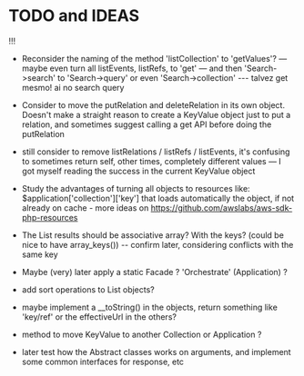 # TODO and IDEAS

!!!
- Reconsider the naming of the method 'listCollection' to 'getValues'? — maybe even turn all listEvents, listRefs, to 'get' — and then 'Search->search' to 'Search->query' or even 'Search->collection'
--- talvez get mesmo! ai no search query

- Consider to move the putRelation and deleteRelation in its own object. Doesn't make a straight reason to create a KeyValue object just to put a relation, and sometimes suggest calling a get API before doing the putRelation

- still consider to remove listRelations / listRefs / listEvents, it's confusing to sometimes return self, other times, completely different values — I got myself reading the success in the current KeyValue object



- Study the advantages of turning all objects to resources like: $application['collection']['key'] that loads automatically the object, if not already on cache  - more ideas on https://github.com/awslabs/aws-sdk-php-resources


- The List results should be associative array? With the keys? (could be nice to have array_keys()) -- confirm later, considering conflicts with the same key

- Maybe (very) later apply a static Facade ? 'Orchestrate' (Application) ?

- add sort operations to List objects?

- maybe implement a __toString() in the objects, return something like 'key/ref' or the effectiveUrl in the others?

- method to move KeyValue to another Collection or Application ?

- later test how the Abstract classes works on arguments, and implement some common interfaces for response, etc

